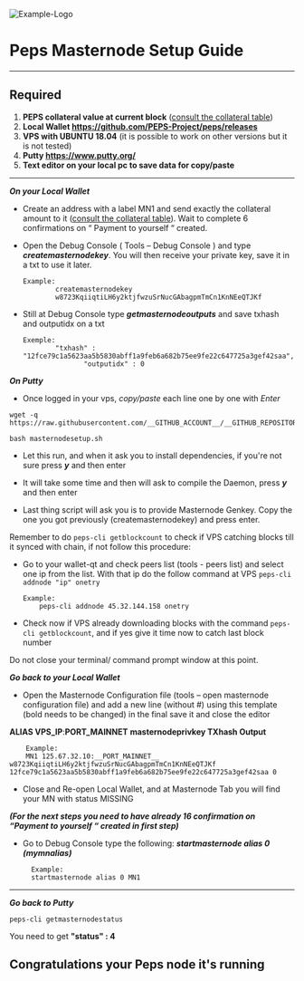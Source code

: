 ![Example-Logo](https://avatars.githubusercontent.com/u/74193190?v=4)

# Peps Masternode Setup Guide
***
## Required
1) **PEPS collateral value at current block** ([consult the collateral table](../../README.md#rewards-breakdown))
2) **Local Wallet https://github.com/PEPS-Project/peps/releases**
3) **VPS with UBUNTU 18.04** (it is possible to work on other versions but it is not tested)
4) **Putty https://www.putty.org/**
5) **Text editor on your local pc to save data for copy/paste**
***

***On your Local Wallet***
* Create an address with a label MN1 and send exactly the collateral amount to it ([consult the collateral table](../../README.md#rewards-breakdown)). Wait to complete 6 confirmations on “ Payment to yourself “ created.

* Open the Debug Console ( Tools – Debug Console ) and type ***createmasternodekey***.
You will then receive your private key, save it in a txt to use it later.
  ```
  Example:
          createmasternodekey
          w8723KqiiqtiLH6y2ktjfwzuSrNucGAbagpmTmCn1KnNEeQTJKf
* Still at Debug Console type ***getmasternodeoutputs*** and save txhash and outputidx on a txt
  ```
  Exemple:
          "txhash" : "12fce79c1a5623aa5b5830abff1a9feb6a682b75ee9fe22c647725a3gef42saa",
		         "outputidx" : 0

***On Putty***

* Once logged in your vps, *copy/paste* each line one by one with *Enter*

```
wget -q https://raw.githubusercontent.com/__GITHUB_ACCOUNT__/__GITHUB_REPOSITORY__/master/contrib/masternodesetup/masternodesetup.sh
```

```
bash masternodesetup.sh
```

* Let this run, and when it ask you to install dependencies, if you're not sure press ***y*** and then enter

* It will take some time and then will ask to compile the Daemon, press ***y*** and then enter 

* Last thing script will ask you is to provide Masternode Genkey. Copy the one you got previously (createmasternodekey) and press enter.

Remember to do `peps-cli getblockcount` to check if VPS catching blocks till it synced with chain, if not follow this procedure:

* Go to your wallet-qt and check peers list (tools - peers list) and select one ip from the list. With that ip do the follow command at VPS `peps-cli addnode "ip" onetry`

      Example:
		  peps-cli addnode 45.32.144.158 onetry
    
* Check now if VPS already downloading blocks with the command `peps-cli getblockcount`, and if yes give it time now to catch last block number 

Do not close your terminal/ command prompt window at this point.

***Go back to your Local Wallet***

* Open the Masternode Configuration file (tools – open masternode configuration file) and add a new line (without #) using this template (bold needs to be changed) in the final save it and close the editor

**ALIAS VPS_IP**:__PORT_MAINNET__ **masternodeprivkey TXhash Output**

		Example:
		MN1 125.67.32.10:__PORT_MAINNET__ w8723KqiiqtiLH6y2ktjfwzuSrNucGAbagpmTmCn1KnNEeQTJKf 12fce79c1a5623aa5b5830abff1a9feb6a682b75ee9fe22c647725a3gef42saa 0

* Close and Re-open Local Wallet, and at Masternode Tab you will find your MN with status MISSING

***(For the next steps you need to have already 16 confirmation on “Payment to yourself “ created in first step)***

* Go to Debug Console type the following: ***startmasternode alias 0 (mymnalias)***

		Example:
		startmasternode alias 0 MN1
***

***Go back to Putty***

```
peps-cli getmasternodestatus
```

You need to get **"status" : 4** 

## Congratulations your Peps node it's running

